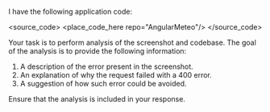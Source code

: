 I have the following application code:

<source_code>
<place_code_here repo="AngularMeteo"/>
</source_code>

Your task is to perform analysis of the screenshot and codebase. The goal of the analysis is to provide the following information:
1) A description of the error present in the screenshot.
2) An explanation of why the request failed with a 400 error.
3) A suggestion of how such error could be avoided.

Ensure that the analysis is included in your response.
